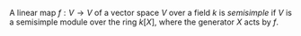 A linear map $f: V \to V$ of a vector space $V$ over a field $k$ is *semisimple* if $V$ is a semisimple module over the ring $k[X]$, where the generator $X$ acts by $f$.
